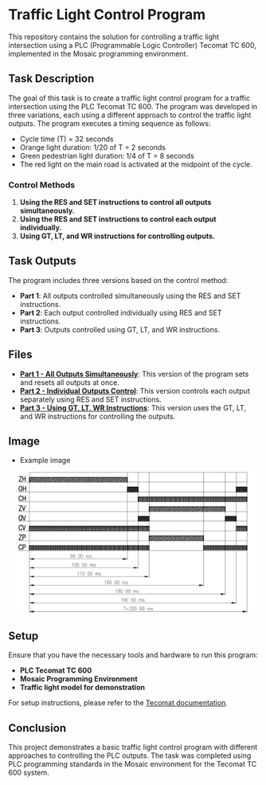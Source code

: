 # Traffic Light Control Program

This repository contains the solution for controlling a traffic light intersection using a PLC (Programmable Logic Controller) Tecomat TC 600, implemented in the Mosaic programming environment.

## Task Description

The goal of this task is to create a traffic light control program for a traffic intersection using the PLC Tecomat TC 600. The program was developed in three variations, each using a different approach to control the traffic light outputs. The program executes a timing sequence as follows:

- Cycle time (T) = 32 seconds
- Orange light duration: 1/20 of T = 2 seconds
- Green pedestrian light duration: 1/4 of T = 8 seconds
- The red light on the main road is activated at the midpoint of the cycle.

### Control Methods

1. **Using the RES and SET instructions to control all outputs simultaneously.**
2. **Using the RES and SET instructions to control each output individually.**
3. **Using GT, LT, and WR instructions for controlling outputs.**

## Task Outputs

The program includes three versions based on the control method:

- **Part 1**: All outputs controlled simultaneously using the RES and SET instructions.
- **Part 2**: Each output controlled individually using RES and SET instructions.
- **Part 3**: Outputs controlled using GT, LT, and WR instructions.

## Files

- **[Part 1 - All Outputs Simultaneously](part1.asm)**: This version of the program sets and resets all outputs at once.
- **[Part 2 - Individual Outputs Control](part2.asm)**: This version controls each output separately using RES and SET instructions.
- **[Part 3 - Using GT, LT, WR Instructions](part3.asm)**: This version uses the GT, LT, and WR instructions for controlling the outputs.

## Image
- Example image

![Traffic Light Timing](image.png)

## Setup

Ensure that you have the necessary tools and hardware to run this program:

- **PLC Tecomat TC 600**
- **Mosaic Programming Environment**
- **Traffic light model for demonstration**

For setup instructions, please refer to the [Tecomat documentation](https://www.tecomat.cz/ke-stazeni/software/mosaic/).

## Conclusion

This project demonstrates a basic traffic light control program with different approaches to controlling the PLC outputs. The task was completed using PLC programming standards in the Mosaic environment for the Tecomat TC 600 system.


